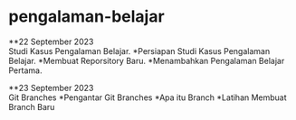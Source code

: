 # pengalaman-belajar

**22 September 2023<br>
Studi Kasus Pengalaman Belajar.
*Persiapan Studi Kasus Pengalaman Belajar.
*Membuat Reporsitory Baru.
*Menambahkan Pengalaman Belajar Pertama.

**23 September 2023<br>
Git Branches
*Pengantar Git Branches
*Apa itu Branch
*Latihan Membuat Branch Baru

